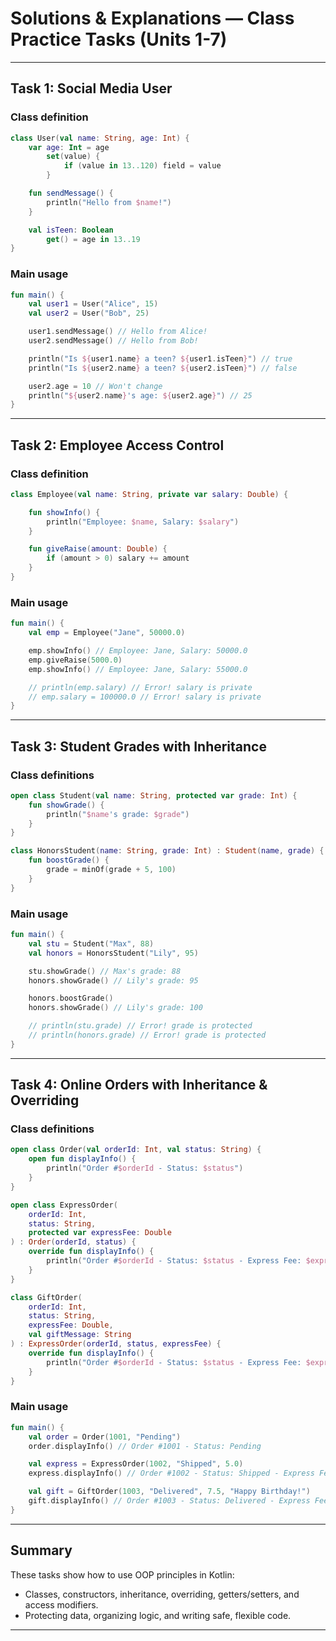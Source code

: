 # Solutions & Explanations — Class Practice Tasks (Units 1-7)

---

## Task 1: Social Media User

### Class definition

```kotlin
class User(val name: String, age: Int) {
    var age: Int = age
        set(value) {
            if (value in 13..120) field = value
        }

    fun sendMessage() {
        println("Hello from $name!")
    }

    val isTeen: Boolean
        get() = age in 13..19
}
```

### Main usage

```kotlin
fun main() {
    val user1 = User("Alice", 15)
    val user2 = User("Bob", 25)

    user1.sendMessage() // Hello from Alice!
    user2.sendMessage() // Hello from Bob!

    println("Is ${user1.name} a teen? ${user1.isTeen}") // true
    println("Is ${user2.name} a teen? ${user2.isTeen}") // false

    user2.age = 10 // Won't change
    println("${user2.name}'s age: ${user2.age}") // 25
}
```

---

## Task 2: Employee Access Control

### Class definition

```kotlin
class Employee(val name: String, private var salary: Double) {

    fun showInfo() {
        println("Employee: $name, Salary: $salary")
    }

    fun giveRaise(amount: Double) {
        if (amount > 0) salary += amount
    }
}
```

### Main usage

```kotlin
fun main() {
    val emp = Employee("Jane", 50000.0)

    emp.showInfo() // Employee: Jane, Salary: 50000.0
    emp.giveRaise(5000.0)
    emp.showInfo() // Employee: Jane, Salary: 55000.0

    // println(emp.salary) // Error! salary is private
    // emp.salary = 100000.0 // Error! salary is private
}
```

---

## Task 3: Student Grades with Inheritance

### Class definitions

```kotlin
open class Student(val name: String, protected var grade: Int) {
    fun showGrade() {
        println("$name's grade: $grade")
    }
}

class HonorsStudent(name: String, grade: Int) : Student(name, grade) {
    fun boostGrade() {
        grade = minOf(grade + 5, 100)
    }
}
```

### Main usage

```kotlin
fun main() {
    val stu = Student("Max", 88)
    val honors = HonorsStudent("Lily", 95)

    stu.showGrade() // Max's grade: 88
    honors.showGrade() // Lily's grade: 95

    honors.boostGrade()
    honors.showGrade() // Lily's grade: 100

    // println(stu.grade) // Error! grade is protected
    // println(honors.grade) // Error! grade is protected
}
```

---

## Task 4: Online Orders with Inheritance & Overriding

### Class definitions

```kotlin
open class Order(val orderId: Int, val status: String) {
    open fun displayInfo() {
        println("Order #$orderId - Status: $status")
    }
}

open class ExpressOrder(
    orderId: Int,
    status: String,
    protected var expressFee: Double
) : Order(orderId, status) {
    override fun displayInfo() {
        println("Order #$orderId - Status: $status - Express Fee: $expressFee")
    }
}

class GiftOrder(
    orderId: Int,
    status: String,
    expressFee: Double,
    val giftMessage: String
) : ExpressOrder(orderId, status, expressFee) {
    override fun displayInfo() {
        println("Order #$orderId - Status: $status - Express Fee: $expressFee - Gift Message: $giftMessage")
    }
}
```

### Main usage

```kotlin
fun main() {
    val order = Order(1001, "Pending")
    order.displayInfo() // Order #1001 - Status: Pending

    val express = ExpressOrder(1002, "Shipped", 5.0)
    express.displayInfo() // Order #1002 - Status: Shipped - Express Fee: 5.0

    val gift = GiftOrder(1003, "Delivered", 7.5, "Happy Birthday!")
    gift.displayInfo() // Order #1003 - Status: Delivered - Express Fee: 7.5 - Gift Message: Happy Birthday!
}
```

---

## Summary

These tasks show how to use OOP principles in Kotlin:
- Classes, constructors, inheritance, overriding, getters/setters, and access modifiers.
- Protecting data, organizing logic, and writing safe, flexible code.

---